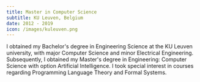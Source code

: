 ```yaml
---
title: Master in Computer Science
subtitle: KU Leuven, Belgium
date: 2012 - 2019
icon: /images/kuleuven.png
---
```

I obtained my Bachelor's degree in Engineering Science at the KU Leuven university, with major Computer Science and minor Electrical Engineering.  
Subsequently, I obtained my Master's degree in Engineering: Computer Science with option Artificial Intelligence. 
I took special interest in courses regarding Programming Language Theory and Formal Systems.
